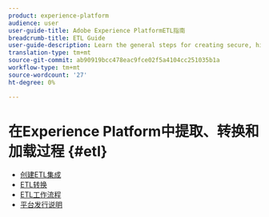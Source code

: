 ```yaml
---
product: experience-platform
audience: user
user-guide-title: Adobe Experience PlatformETL指南
breadcrumb-title: ETL Guide
user-guide-description: Learn the general steps for creating secure, high-performance connectors for ingesting data into Platform.
translation-type: tm+mt
source-git-commit: ab90919bcc478eac9fce02f5a4104cc251035b1a
workflow-type: tm+mt
source-wordcount: '27'
ht-degree: 0%

---
```



# 在Experience Platform中提取、转换和加载过程 {#etl}

- [创建ETL集成](home.md)
- [ETL转换](transformations.md)
- [ETL工作流程](workflow.md)
- [平台发行说明](https://www.adobe.com/go/platform-release-notes-en)